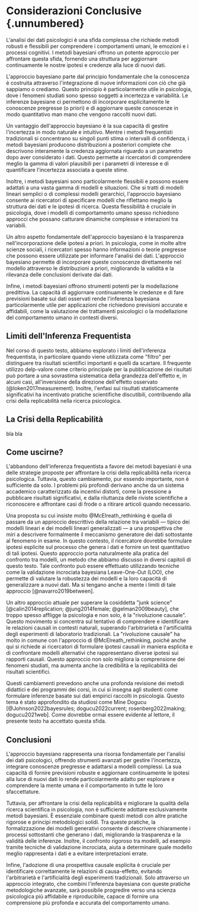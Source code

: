 # Considerazioni Conclusive {.unnumbered}

L'analisi dei dati psicologici è una sfida complessa che richiede metodi robusti e flessibili per comprendere i comportamenti umani, le emozioni e i processi cognitivi. I metodi bayesiani offrono un potente approccio per affrontare questa sfida, fornendo una struttura per aggiornare continuamente le nostre ipotesi e credenze alla luce di nuovi dati.

L'approccio bayesiano parte dal principio fondamentale che la conoscenza è costruita attraverso l'integrazione di nuove informazioni con ciò che già sappiamo o crediamo. Questo principio è particolarmente utile in psicologia, dove i fenomeni studiati sono spesso soggetti a incertezza e variabilità. Le inferenze bayesiane ci permettono di incorporare esplicitamente le conoscenze pregresse (o priori) e di aggiornare queste conoscenze in modo quantitativo man mano che vengono raccolti nuovi dati.

Un vantaggio dell'approccio bayesiano è la sua capacità di gestire l'incertezza in modo naturale e intuitivo. Mentre i metodi frequentisti tradizionali si concentrano su singoli punti stima o intervalli di confidenza, i metodi bayesiani producono distribuzioni a posteriori complete che descrivono interamente la credenza aggiornata riguardo a un parametro dopo aver considerato i dati. Questo permette ai ricercatori di comprendere meglio la gamma di valori plausibili per i parametri di interesse e di quantificare l'incertezza associata a queste stime.

Inoltre, i metodi bayesiani sono particolarmente flessibili e possono essere adattati a una vasta gamma di modelli e situazioni. Che si tratti di modelli lineari semplici o di complessi modelli gerarchici, l'approccio bayesiano consente ai ricercatori di specificare modelli che riflettano meglio la struttura dei dati e le ipotesi di ricerca. Questa flessibilità è cruciale in psicologia, dove i modelli di comportamento umano spesso richiedono approcci che possano catturare dinamiche complesse e interazioni tra variabili.

Un altro aspetto fondamentale dell'approccio bayesiano è la trasparenza nell'incorporazione delle ipotesi a priori. In psicologia, come in molte altre scienze sociali, i ricercatori spesso hanno informazioni o teorie pregresse che possono essere utilizzate per informare l'analisi dei dati. L'approccio bayesiano permette di incorporare queste conoscenze direttamente nel modello attraverso le distribuzioni a priori, migliorando la validità e la rilevanza delle conclusioni derivate dai dati.

Infine, i metodi bayesiani offrono strumenti potenti per la modellazione predittiva. La capacità di aggiornare continuamente le credenze e di fare previsioni basate sui dati osservati rende l'inferenza bayesiana particolarmente utile per applicazioni che richiedono previsioni accurate e affidabili, come la valutazione dei trattamenti psicologici o la modellazione del comportamento umano in contesti diversi.

## Limiti dell'Inferenza Frequentista

Nel corso di questo testo, abbiamo esplorato i limiti dell'inferenza frequentista, in particolare quando viene utilizzata come "filtro" per distinguere tra risultati scientifici importanti e quelli da scartare. Il frequente utilizzo delp-valore come criterio principale per la pubblicazione dei risultati può portare a una sovrastima sistematica della grandezza dell'effetto e, in alcuni casi, all'inversione della direzione dell'effetto osservato (@loken2017measurement). Inoltre, l'enfasi sui risultati statisticamente significativi ha incentivato pratiche scientifiche discutibili, contribuendo alla crisi della replicabilità nella ricerca psicologica.

## La Crisi della Replicabilità

bla bla

## Come uscirne?

L'abbandono dell'inferenza frequentista a favore dei metodi bayesiani è una delle strategie proposte per affrontare la crisi della replicabilità nella ricerca psicologica. Tuttavia, questo cambiamento, pur essendo importante, non è sufficiente da solo. I problemi più profondi derivano anche da un sistema accademico caratterizzato da incentivi distorti, come la pressione a pubblicare risultati significativi, e dalla riluttanza delle riviste scientifiche a riconoscere e affrontare casi di frode o a ritirare articoli quando necessario.

Una proposta su cui insiste molto @McElreath_rethinking è quella di passare da un approccio descrittivo della relazione tra variabili — tipico dei modelli lineari e dei modelli lineari generalizzati — a una prospettiva che miri a descrivere formalmente il meccanismo generatore dei dati sottostante al fenomeno in esame. In questo contesto, il ricercatore dovrebbe formulare ipotesi esplicite sul processo che genera i dati e fornire un test quantitativo di tali ipotesi. Questo approccio porta naturalmente alla pratica del confronto tra modelli, un metodo che abbiamo discusso in diversi capitoli di questo testo. Tale confronto può essere effettuato utilizzando tecniche come la validazione incrociata bayesiana Leave-One-Out (LOO), che permette di valutare la robustezza dei modelli e la loro capacità di generalizzare a nuovi dati. Ma si tengano anche a mente i limiti di tale approccio [@navarro2019between].

Un altro approccio attuale per superare la cosiddetta "junk science" [@calin2014replication; @jung2014female; @gelman2009beauty], che troppo spesso affligge la psicologia e non solo, è la "rivoluzione causale". Questo movimento si concentra sul tentativo di comprendere e identificare le relazioni causali in contesti naturali, superando l'arbitrarietà e l'artificialità degli esperimenti di laboratorio tradizionali. La "rivoluzione causale" ha molto in comune con l'approccio di @McElreath_rethinking, poiché anche qui si richiede ai ricercatori di formulare ipotesi causali in maniera esplicita e di confrontare modelli alternativi che rappresentano diverse ipotesi sui rapporti causali. Questo approccio non solo migliora la comprensione dei fenomeni studiati, ma aumenta anche la credibilità e la replicabilità dei risultati scientifici.

Questi cambiamenti prevedono anche una profonda revisione dei metodi didattici e dei programmi dei corsi, in cui si insegna agli studenti come formulare inferenze basate sui dati empirici raccolti in psicologia. Questo tema è stato approfondito da studiosi come Mine Dogucu [@Johnson2022bayesrules; dogucu2022current; rosenberg2022making; dogucu2021web]. Come dovrebbe ormai essere evidente al lettore, il presente testo ha accettato questa sfida.

## Conclusioni

L'approccio bayesiano rappresenta una risorsa fondamentale per l'analisi dei dati psicologici, offrendo strumenti avanzati per gestire l'incertezza, integrare conoscenze pregresse e adattarsi a modelli complessi. La sua capacità di fornire previsioni robuste e aggiornare continuamente le ipotesi alla luce di nuovi dati lo rende particolarmente adatto per esplorare e comprendere la mente umana e il comportamento in tutte le loro sfaccettature.

Tuttavia, per affrontare la crisi della replicabilità e migliorare la qualità della ricerca scientifica in psicologia, non è sufficiente adottare esclusivamente metodi bayesiani. È essenziale combinare questi metodi con altre pratiche rigorose e principi metodologici solidi. Tra queste pratiche, la formalizzazione dei modelli generativi consente di descrivere chiaramente i processi sottostanti che generano i dati, migliorando la trasparenza e la validità delle inferenze. Inoltre, il confronto rigoroso tra modelli, ad esempio tramite tecniche di validazione incrociata, aiuta a determinare quale modello meglio rappresenta i dati e a evitare interpretazioni errate.

Infine, l'adozione di una prospettiva causale esplicita è cruciale per identificare correttamente le relazioni di causa-effetto, evitando l'arbitrarietà e l'artificialità degli esperimenti tradizionali. Solo attraverso un approccio integrato, che combini l'inferenza bayesiana con queste pratiche metodologiche avanzate, sarà possibile progredire verso una scienza psicologica più affidabile e riproducibile, capace di fornire una comprensione più profonda e accurata del comportamento umano.
